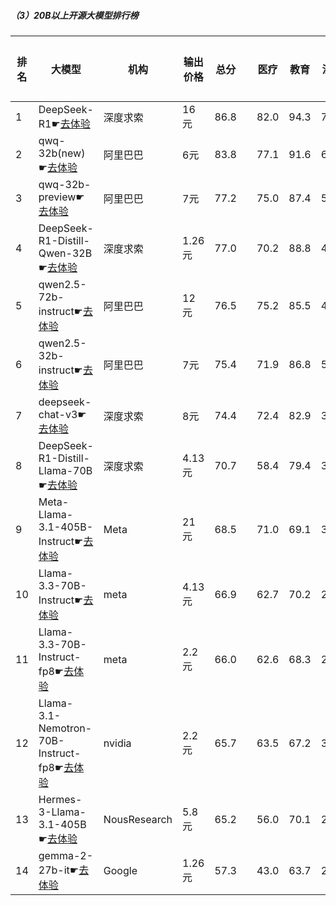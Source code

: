 ##### （3）20B以上开源大模型排行榜
|排名|大模型|机构|输出价格|总分| |医疗|教育|法律|行政公务|推理与数学计算|语言与指令遵从|
|---|-----|---|-------|---|-|----|---|---|------|------------|------------------|
|1|DeepSeek-R1☛[去体验](https://easyllm.site/static/modelcompare.html?type=open-source)|深度求索|16元|86.8| |                    82.0|94.3|71.7|                    88.6|92.7|91.2|
|2|qwq-32b(new)☛[去体验](https://easyllm.site/static/modelcompare.html?type=open-source)|阿里巴巴|6元|83.8| |                    77.1|91.6|62.8|                    86.5|94.3|90.9|
|3|qwq-32b-preview☛[去体验](https://easyllm.site/static/modelcompare.html?type=open-source)|阿里巴巴|7元|77.2| |                    75.0|87.4|50.8|                    78.0|87.4|84.8|
|4|DeepSeek-R1-Distill-Qwen-32B☛[去体验](https://easyllm.site/static/modelcompare.html?type=open-source)|深度求索|1.26元|77.0| |                    70.2|88.8|49.2|                    76.2|90.1|87.7|
|5|qwen2.5-72b-instruct☛[去体验](https://easyllm.site/static/modelcompare.html?type=open-source)|阿里巴巴|12元|76.5| |                    75.2|85.5|49.1|                    71.7|89.3|88.0|
|6|qwen2.5-32b-instruct☛[去体验](https://easyllm.site/static/modelcompare.html?type=open-source)|阿里巴巴|7元|75.4| |                    71.9|86.8|51.9|                    70.0|84.2|87.6|
|7|deepseek-chat-v3☛[去体验](https://easyllm.site/static/modelcompare.html?type=open-source)|深度求索|8元|74.4| |                    72.4|82.9|39.5|                    72.7|92.5|86.6|
|8|DeepSeek-R1-Distill-Llama-70B☛[去体验](https://easyllm.site/static/modelcompare.html?type=open-source)|深度求索|4.13元|70.7| |                    58.4|79.4|35.2|                    77.5|88.8|85.0|
|9|Meta-Llama-3.1-405B-Instruct☛[去体验](https://easyllm.site/static/modelcompare.html?type=open-source)|Meta|21元|68.5| |                    71.0|69.1|37.4|                    64.2|85.0|84.2|
|10|Llama-3.3-70B-Instruct☛[去体验](https://easyllm.site/static/modelcompare.html?type=open-source)|meta|4.13元|66.9| |                    62.7|70.2|29.4|                    66.4|87.4|85.4|
|11|Llama-3.3-70B-Instruct-fp8☛[去体验](https://easyllm.site/static/modelcompare.html?type=open-source)|meta|2.2元|66.0| |                    62.6|68.3|28.5|                    64.8|86.6|85.1|
|12|Llama-3.1-Nemotron-70B-Instruct-fp8☛[去体验](https://easyllm.site/static/modelcompare.html?type=open-source)|nvidia|2.2元|65.7| |                    63.5|67.2|33.1|                    63.7|81.3|85.5|
|13|Hermes-3-Llama-3.1-405B☛[去体验](https://easyllm.site/static/modelcompare.html?type=open-source)|NousResearch|5.8元|65.2| |                    56.0|70.1|29.4|                    64.7|85.6|85.4|
|14|gemma-2-27b-it☛[去体验](https://easyllm.site/static/modelcompare.html?type=open-source)|Google|1.26元|57.3| |                    43.0|63.7|22.9|                    57.1|73.4|83.8|
    
